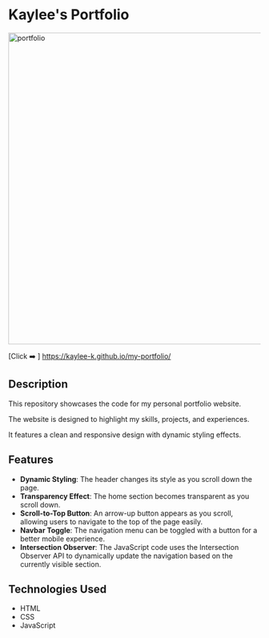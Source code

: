 # Kaylee's Portfolio 
<img width="623" alt="portfolio" src="https://github.com/kaylee-k/Portfolio/assets/151891463/2a976c1f-921d-48f2-887e-9f5f6f1857c4">

[Click ➡️ ] https://kaylee-k.github.io/my-portfolio/

## Description

This repository showcases the code for my personal portfolio website. 

The website is designed to highlight my skills, projects, and experiences. 

It features a clean and responsive design with dynamic styling effects.

## Features

- **Dynamic Styling**: The header changes its style as you scroll down the page.
- **Transparency Effect**: The home section becomes transparent as you scroll down.
- **Scroll-to-Top Button**: An arrow-up button appears as you scroll, allowing users to navigate to the top of the page easily.
- **Navbar Toggle**: The navigation menu can be toggled with a button for a better mobile experience.
- **Intersection Observer**: The JavaScript code uses the Intersection Observer API to dynamically update the navigation based on the currently visible section.

## Technologies Used

- HTML
- CSS
- JavaScript
